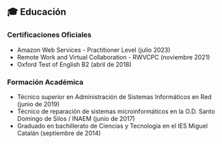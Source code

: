 ## 🎓 Educación

### Certificaciones Oficiales

* Amazon Web Services - Practitioner Level (julio 2023)  
* Remote Work and Virtual Collaboration - RWVCPC (noviembre 2021)  
* Oxford Test of English B2 (abril de 2018)  

### Formación Académica

* Técnico superior en Administración de Sistemas Informáticos en Red (junio de 2019)  
* Técnico de reparación de sistemas microinformáticos en la O.D. Santo Domingo de Silos / INAEM (junio de 2017)  
* Graduado en bachillerato de Ciencias y Tecnología en el IES Miguel Catalán (septiembre de 2014)  
